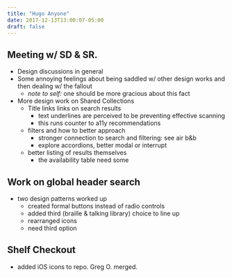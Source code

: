 ```yaml
---
title: "Hugo Anyone"
date: 2017-12-13T13:00:07-05:00
draft: false
---
```

## Meeting w/ SD & SR.
* Design discussions in general
* Some annoying feelings about being saddled w/ other design works and then dealing w/ the fallout
  * _note to self:_ one should be more gracious about this fact
* More design work on Shared Collections
  * Title links links on search results
    * text underlines are perceived to be preventing effective scanning
    * this runs counter to a11y recommendations
  * filters and how to better approach
    * stronger connection to search and filtering: see air b&b
    * explore accordions, better modal or interrupt
  * better listing of results themselves
    * the availability table need some

## Work on global header search
* two design patterns worked up
  * created formal buttons instead of radio controls
  * added third (braille & talking library) choice to line up
  * rearranged icons
  * need third option

## Shelf Checkout
* added iOS icons to repo. Greg O. merged.
